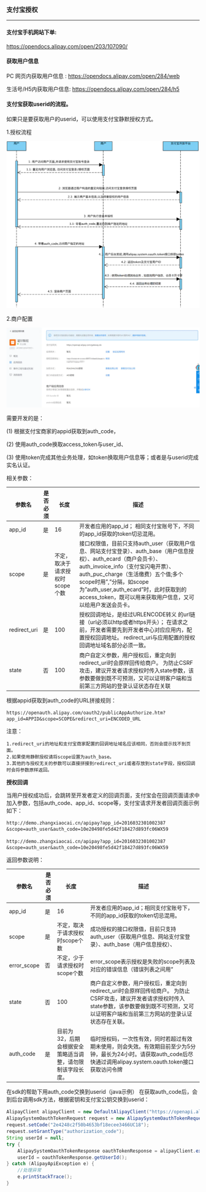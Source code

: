 

### 支付宝授权
---------------------

#### 支付宝手机网站下单:

https://opendocs.alipay.com/open/203/107090/

#### 获取用户信息

PC 网页内获取用户信息 : https://opendocs.alipay.com/open/284/web

生活号/H5内获取用户信息: https://opendocs.alipay.com/open/284/h5

#### 支付宝获取userid的流程。

如果只是要获取用户的userid，可以使用支付宝静默授权方式。

1.授权流程

![支付宝用户授权流程图](../images/%E5%9B%BE%E7%89%87.png)

2.商户配置

![商户设置](../%E5%9B%BE%E7%89%87.png)


需要开发的是：

(1) 根据支付宝商家的appid获取到auth_code，

(2) 使用auth_code换取access_token与user_id、

(3) 使用token完成其他业务处理，如token换取用户信息等；或者是与userid完成实名认证。

相关参数：

|参数名 	|是否必须|长度 	|描述|
|-------|-------|-------|----|
|app_id 	|是 	|16 	|开发者应用的app_id； 相同支付宝账号下，不同的app_id获取的token切忌混用。|
|scope 	|是 	|不定，取决于请求授权时scope个数 	|接口权限值，目前只支持auth_user（获取用户信息、网站支付宝登录）、auth_base（用户信息授权）、auth_ecard（商户会员卡）、auth_invoice_info（支付宝闪电开票）、auth_puc_charge（生活缴费）五个值;多个scope时用”,”分隔，如scope为”auth_user,auth_ecard”时，此时获取到的access_token，既可以用来获取用户信息，又可以给用户发送会员卡。|
|redirect_uri 	|是 	|100 	|授权回调地址，是经过URLENCODE转义 的url链接（url必须以http或者https开头）； 在请求之前，开发者需要先到开发者中心对应应用内，配置授权回调地址。 redirect_uri与应用配置的授权回调地址域名部分必须一致。|
|state 	|否 	|100 	|商户自定义参数，用户授权后，重定向到redirect_uri时会原样回传给商户。 为防止CSRF攻击，建议开发者请求授权时传入state参数，该参数要做到既不可预测，又可以证明客户端和当前第三方网站的登录认证状态存在关联 |


根据appid获取到auth_code的URL拼接规则：

```
https://openauth.alipay.com/oauth2/publicAppAuthorize.htm?app_id=APPID&scope=SCOPE&redirect_uri=ENCODED_URL
```

注意：
```
1.redirect_uri的地址和支付宝商家配置的回调地址域名应该相同，否则会提示找不到页面。
2.如果使用静默授权请将scope设置为auth_base。
3.其他的与授权无关的参数可以直接拼接到redirect_uri或者存放到state字段，授权回调时会将参数原样返回。
```

**授权回调** 

当用户授权成功后，会跳转至开发者定义的回调页面，支付宝会在回调页面请求中加入参数，包括auth_code、app_id、scope等，支付宝请求开发者回调页面示例如下：
```
http://demo.zhangxiaocai.cn/apipay?app_id=2016032301002387 &scope=auth_user&auth_code=10e20498fe5d42f18427d893fc06WX59

http://demo.zhangxiaocai.cn/apipay?app_id=2016032301002387 &scope=auth_user&auth_code=10e20498fe5d42f18427d893fc06WX59
```

返回参数说明：

|参数名 	|是否必须|长度 	|描述|
|-------|-------|-------|----|
|app_id 	|是 	|16 	|开发者应用的app_id；相同支付宝账号下，不同的app_id获取的token切忌混用。|
|scope 	|是 	|不定，取决于请求授权时scope个数 	|成功授权的接口权限值，目前只支持auth_user（获取用户信息、网站支付宝登录）、auth_base（用户信息授权）、|auth_ecard（商户会员卡）、auth_invoice_info（支付宝闪电开票）、auth_puc_charge（生活缴费）五个值;多个scope时用“,”分隔，如scope为“auth_user,auth_ecard”时，此时获取到的access_token，既可以用来获取用户信息，又可以给用户发送会员卡|
|error_scope 	|否 	|不定，少于请求授权时scope个数 	|error_scope表示授权是失败的scope列表及对应的错误信息（错误列表之间用“|
|state 	|否 	|100 	|商户自定义参数，用户授权后，重定向到redirect_uri时会原样回传给商户。 为防止CSRF攻击，建议开发者请求授权时传入state参数，该参数要做到既不可预测，又可以证明客户端和当前第三方网站的登录认证状态存在关联。|
|auth_code 	|是 	|目前为32，后期会根据安全策略适当调整，请勿限制该字段长度。 	|临时授权码，一次性有效，同时若超过有效期未使用，则会失效。有效期目前至少为5分钟，最长为24小时。请获取auth_code后尽快通过调用alipay.system.oauth.token接口获取访问令牌|


在sdk的帮助下用auth_code交换到userid（java示例）
在获取auth_code后，会到后台调用sdk方法，根据密钥和支付宝公钥交换到userid：

```java
AlipayClient alipayClient = new DefaultAlipayClient("https://openapi.alipay.com/gateway.do", APP_ID, APP_PRIVATE_KEY, "json", CHARSET, ALIPAY_PUBLIC_KEY, "RSA2",proxyHost, proxyPort); 
AlipaySystemOauthTokenRequest request = new AlipaySystemOauthTokenRequest();
request.setCode("2e4248c2f50b4653bf18ecee3466UC18");
request.setGrantType("authorization_code");
String userId = null;
try {
    AlipaySystemOauthTokenResponse oauthTokenResponse = alipayClient.execute(request);
    userId = oauthTokenResponse.getUserId();
} catch (AlipayApiException e) {
    //处理异常
    e.printStackTrace();
}
``` 